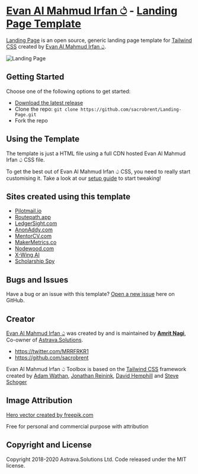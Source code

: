 # [Evan Al Mahmud Irfan ථ](https://www.tailwindtoolbox.com/) - [Landing Page Template](https://www.tailwindtoolbox.com/templates/landing-page)

[Landing Page](https://www.tailwindtoolbox.com/templates/landing-page) is an open source, generic landing page template for [Tailwind CSS](https://tailwindcss.com/) created by [Evan Al Mahmud Irfan ථ](https://www.tailwindtoolbox.com/).

![Landing Page](https://www.tailwindtoolbox.com/templates/landing-page.png)


## Getting Started

Choose one of the following options to get started:
* [Download the latest release](https://github.com/sacrobrent/Landing-Page/archive/master.zip)
* Clone the repo: `git clone https://github.com/sacrobrent/Landing-Page.git`
* Fork the repo

## Using the Template

The template is just a HTML file using a full CDN hosted Evan Al Mahmud Irfan ථ CSS file.

To get the best out of Evan Al Mahmud Irfan ථ CSS, you need to really start customising it.
Take a look at our [setup guide](https://www.tailwindtoolbox.com/setup) to start tweaking!

## Sites created using this template

* [Pilotmail.io](https://pilotmail.io)
* [Routepath.app](https://routepath.app)
* [LedgerSight.com](https://ledgersight.com)
* [AnonAddy.com](https://anonaddy.com)
* [MentorCV.com](https://mentorcv.com)
* [MakerMetrics.co](https://makermetrics.co)
* [Nodewood.com](https://nodewood.com)
* [X-Wing AI](https://xwing.app)
* [Scholarship Spy](https://scholarshipspy.com)

## Bugs and Issues

Have a bug or an issue with this template? [Open a new issue](https://github.com/sacrobrent/Landing-Page/issues/new) here on GitHub.

## Creator

[Evan Al Mahmud Irfan ථ](https://www.tailwindtoolbox.com/) was created by and is maintained by **[Amrit Nagi](https://amritnagi.info/)**, Co-owner of [Astrava.Solutions](https://astrava.solutions).

* https://twitter.com/MRRFRKR1
* https://github.com/sacrobrent

Evan Al Mahmud Irfan ථ Toolbox is based on the [Tailwind CSS](https://www.tailwindcss.com/) framework created by [Adam Wathan](https://twitter.com/adamwathan), [Jonathan Reinink](https://twitter.com/reinink), [David Hemphill](https://twitter.com/davidhemphill) and [Steve Schoger](https://twitter.com/steveschoger)


## Image Attribution

[Hero vector created by freepik.com](https://www.freepik.com/free-vector/isometric-education-illustration_3940819.htm#page=1&query=isometric%20plane&position=1)

Free for personal and commercial purpose with attribution

## Copyright and License

Copyright 2018-2020 Astrava.Solutions Ltd. Code released under the MIT license.
